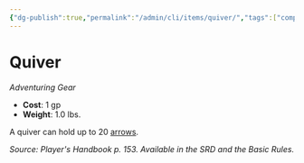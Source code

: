 ```yaml
---
{"dg-publish":true,"permalink":"/admin/cli/items/quiver/","tags":["compendium/src/5e/phb","item/gear"],"updated":"2025-01-11T15:32:19.535+00:00"}
---
```


# Quiver
*Adventuring Gear*  

- **Cost**: 1 gp
- **Weight**: 1.0 lbs.

A quiver can hold up to 20 [arrows](/Admin/CLI/items/arrow.md).

*Source: Player's Handbook p. 153. Available in the SRD and the Basic Rules.*